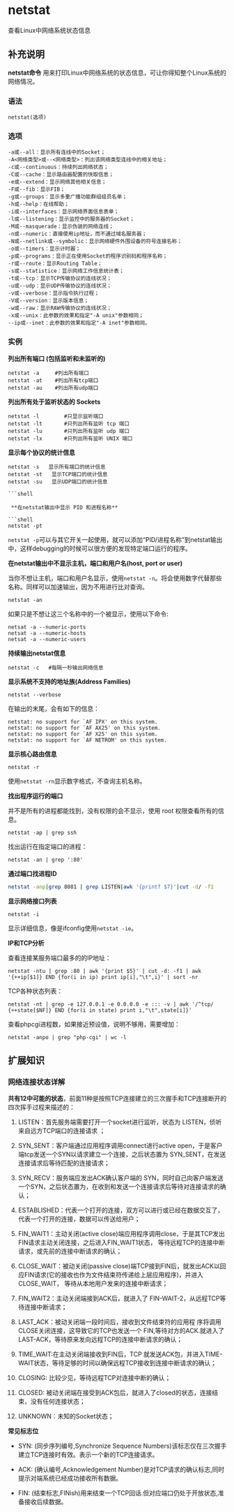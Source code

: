 netstat
===

查看Linux中网络系统状态信息

## 补充说明

**netstat命令** 用来打印Linux中网络系统的状态信息，可让你得知整个Linux系统的网络情况。

###  语法 

```shell
netstat(选项)
```

###  选项 

```shell
-a或--all：显示所有连线中的Socket；
-A<网络类型>或--<网络类型>：列出该网络类型连线中的相关地址；
-c或--continuous：持续列出网络状态；
-C或--cache：显示路由器配置的快取信息；
-e或--extend：显示网络其他相关信息；
-F或--fib：显示FIB；
-g或--groups：显示多重广播功能群组组员名单；
-h或--help：在线帮助；
-i或--interfaces：显示网络界面信息表单；
-l或--listening：显示监控中的服务器的Socket；
-M或--masquerade：显示伪装的网络连线；
-n或--numeric：直接使用ip地址，而不通过域名服务器；
-N或--netlink或--symbolic：显示网络硬件外围设备的符号连接名称；
-o或--timers：显示计时器；
-p或--programs：显示正在使用Socket的程序识别码和程序名称；
-r或--route：显示Routing Table；
-s或--statistice：显示网络工作信息统计表；
-t或--tcp：显示TCP传输协议的连线状况；
-u或--udp：显示UDP传输协议的连线状况；
-v或--verbose：显示指令执行过程；
-V或--version：显示版本信息；
-w或--raw：显示RAW传输协议的连线状况；
-x或--unix：此参数的效果和指定"-A unix"参数相同；
--ip或--inet：此参数的效果和指定"-A inet"参数相同。
```

###  实例 

 **列出所有端口 (包括监听和未监听的)** 

```shell
netstat -a     #列出所有端口
netstat -at    #列出所有tcp端口
netstat -au    #列出所有udp端口                             
```

 **列出所有处于监听状态的 Sockets** 

```shell
netstat -l        #只显示监听端口
netstat -lt       #只列出所有监听 tcp 端口
netstat -lu       #只列出所有监听 udp 端口
netstat -lx       #只列出所有监听 UNIX 端口
```

 **显示每个协议的统计信息** 

```shell
netstat -s   显示所有端口的统计信息
netstat -st   显示TCP端口的统计信息
netstat -su   显示UDP端口的统计信息

​```shell

 **在netstat输出中显示 PID 和进程名称** 

​```shell
netstat -pt
```

`netstat -p`可以与其它开关一起使用，就可以添加“PID/进程名称”到netstat输出中，这样debugging的时候可以很方便的发现特定端口运行的程序。

 **在netstat输出中不显示主机，端口和用户名(host, port or user)** 

当你不想让主机，端口和用户名显示，使用`netstat -n`。将会使用数字代替那些名称。同样可以加速输出，因为不用进行比对查询。

```shell
netstat -an
```

如果只是不想让这三个名称中的一个被显示，使用以下命令:

```shell
netsat -a --numeric-ports
netsat -a --numeric-hosts
netsat -a --numeric-users
```

 **持续输出netstat信息** 

```shell
netstat -c   #每隔一秒输出网络信息
```

 **显示系统不支持的地址族(Address Families)** 

```shell
netstat --verbose
```

在输出的末尾，会有如下的信息：

```shell
netstat: no support for `AF IPX' on this system.
netstat: no support for `AF AX25' on this system.
netstat: no support for `AF X25' on this system.
netstat: no support for `AF NETROM' on this system.
```

 **显示核心路由信息** 

```shell
netstat -r
```

使用`netstat -rn`显示数字格式，不查询主机名称。

 **找出程序运行的端口** 

并不是所有的进程都能找到，没有权限的会不显示，使用 root 权限查看所有的信息。

```shell
netstat -ap | grep ssh
```

找出运行在指定端口的进程：

```shell
netstat -an | grep ':80'
```

 **通过端口找进程ID**

```bash
netstat -anp|grep 8081 | grep LISTEN|awk '{printf $7}'|cut -d/ -f1
```

 **显示网络接口列表** 

```shell
netstat -i
```

显示详细信息，像是ifconfig使用`netstat -ie`。

 **IP和TCP分析** 

查看连接某服务端口最多的的IP地址：

```shell
netstat -ntu | grep :80 | awk '{print $5}' | cut -d: -f1 | awk '{++ip[$1]} END {for(i in ip) print ip[i],"\t",i}' | sort -nr
```

TCP各种状态列表：

```shell
netstat -nt | grep -e 127.0.0.1 -e 0.0.0.0 -e ::: -v | awk '/^tcp/ {++state[$NF]} END {for(i in state) print i,"\t",state[i]}'
```

查看phpcgi进程数，如果接近预设值，说明不够用，需要增加：

```shell
netstat -anpo | grep "php-cgi" | wc -l
```

## 扩展知识 

### 网络连接状态详解

**共有12中可能的状态**，前面11种是按照TCP连接建立的三次握手和TCP连接断开的四次挥手过程来描述的：

1. LISTEN：首先服务端需要打开一个socket进行监听，状态为 LISTEN，侦听来自远方TCP端口的连接请求 ；

2. SYN_SENT：客户端通过应用程序调用connect进行active open，于是客户端tcp发送一个SYN以请求建立一个连接，之后状态置为 SYN_SENT，在发送连接请求后等待匹配的连接请求；

3. SYN_RECV：服务端应发出ACK确认客户端的 SYN，同时自己向客户端发送一个SYN，之后状态置为，在收到和发送一个连接请求后等待对连接请求的确认；

4. ESTABLISHED：代表一个打开的连接，双方可以进行或已经在数据交互了， 代表一个打开的连接，数据可以传送给用户；

5. FIN_WAIT1：主动关闭(active close)端应用程序调用close，于是其TCP发出FIN请求主动关闭连接，之后进入FIN_WAIT1状态， 等待远程TCP的连接中断请求，或先前的连接中断请求的确认；

6. CLOSE_WAIT：被动关闭(passive close)端TCP接到FIN后，就发出ACK以回应FIN请求(它的接收也作为文件结束符传递给上层应用程序)，并进入CLOSE_WAIT， 等待从本地用户发来的连接中断请求；

7. FIN_WAIT2：主动关闭端接到ACK后，就进入了 FIN-WAIT-2，从远程TCP等待连接中断请求；

8. LAST_ACK：被动关闭端一段时间后，接收到文件结束符的应用程 序将调用CLOSE关闭连接，这导致它的TCP也发送一个 FIN,等待对方的ACK.就进入了LAST-ACK，等待原来发向远程TCP的连接中断请求的确认；

9. TIME_WAIT:在主动关闭端接收到FIN后，TCP 就发送ACK包，并进入TIME-WAIT状态，等待足够的时间以确保远程TCP接收到连接中断请求的确认；

10. CLOSING: 比较少见，等待远程TCP对连接中断的确认；

11. CLOSED: 被动关闭端在接受到ACK包后，就进入了closed的状态，连接结束，没有任何连接状态；

12. UNKNOWN：未知的Socket状态；

**常见标志位**

* SYN: (同步序列编号,Synchronize Sequence Numbers)该标志仅在三次握手建立TCP连接时有效。表示一个新的TCP连接请求。

* ACK: (确认编号,Acknowledgement Number)是对TCP请求的确认标志,同时提示对端系统已经成功接收所有数据。

* FIN: (结束标志,FINish)用来结束一个TCP回话.但对应端口仍处于开放状态,准备接收后续数据。
